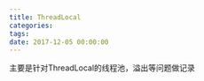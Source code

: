 ```yaml
---
title: ThreadLocal
categories:
tags:
date: 2017-12-05 00:00:00
---
```



主要是针对ThreadLocal的线程池，溢出等问题做记录
